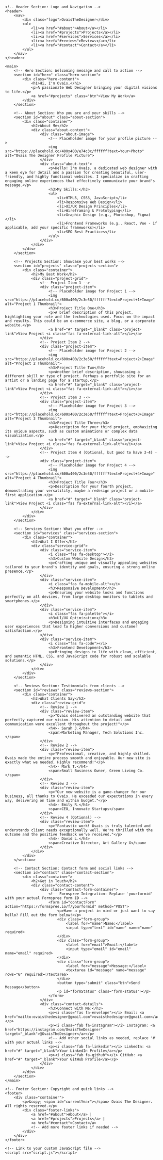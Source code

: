 <html lang="en">
<head>
    <meta charset="UTF-8">
    <meta name="viewport" content="width=device-width, initial-scale=1.0">
    <title>Ovais The Designer - Web Designer Portfolio</title>
    <!-- Font Awesome for icons -->
    <link rel="stylesheet" href="https://cdnjs.cloudflare.com/ajax/libs/font-awesome/6.0.0-beta3/css/all.min.css">
    <!-- Link to your custom CSS file -->
    <link rel="stylesheet" href="style.css">
</head>
<body>

    <!-- Header Section: Logo and Navigation -->
    <header>
        <nav>
            <div class="logo">OvaisTheDesigner</div>
            <ul>
                <li><a href="#about">About</a></li>
                <li><a href="#projects">Projects</a></li>
                <li><a href="#services">Services</a></li>
                <li><a href="#reviews">Reviews</a></li>
                <li><a href="#contact">Contact</a></li>
            </ul>
        </nav>
    </header>

    <main>
        <!-- Hero Section: Welcoming message and call to action -->
        <section id="hero" class="hero-section">
            <div class="hero-content">
                <h1>Hi, I'm Ovais,</h1>
                <p>A passionate Web Designer bringing your digital visions to life.</p>
                <a href="#projects" class="btn">View My Work</a>
            </div>
        </section>

        <!-- About Section: Who you are and your skills -->
        <section id="about" class="about-section">
            <div class="container">
                <h2>About Me</h2>
                <div class="about-content">
                    <div class="about-image">
                        <!-- Placeholder image for your profile picture -->
                        <img src="https://placehold.co/400x400/e74c3c/ffffff?text=Your+Photo" alt="Ovais The Designer Profile Picture">
                    </div>
                    <div class="about-text">
                        <p>Hello! I'm Ovais, a dedicated web designer with a keen eye for detail and a passion for creating beautiful, user-friendly, and highly functional websites. I specialize in crafting engaging online experiences that effectively communicate your brand's message.</p>
                        <h3>My Skills:</h3>
                        <ul>
                            <li>HTML5, CSS3, JavaScript</li>
                            <li>Responsive Web Design</li>
                            <li>UI/UX Design Principles</li>
                            <li>Wireframing & Prototyping</li>
                            <li>Graphic Design (e.g., Photoshop, Figma)</li>
                            <li>Frontend Frameworks (e.g., React, Vue - if applicable, add your specific frameworks)</li>
                            <li>SEO Best Practices</li>
                        </ul>
                    </div>
                </div>
            </div>
        </section>

        <!-- Projects Section: Showcase your best works -->
        <section id="projects" class="projects-section">
            <div class="container">
                <h2>My Best Work</h2>
                <div class="project-grid">
                    <!-- Project Item 1 -->
                    <div class="project-item">
                        <!-- Placeholder image for Project 1 -->
                        <img src="https://placehold.co/600x400/2c3e50/ffffff?text=Project+1+Image" alt="Project 1 Thumbnail">
                        <h3>Project Title One</h3>
                        <p>A brief description of this project, highlighting your role and the technologies used. Focus on the impact and results. This could be an e-commerce site, a blog, or a corporate website.</p>
                        <a href="#" target="_blank" class="project-link">View Project <i class="fas fa-external-link-alt"></i></a>
                    </div>
                    <!-- Project Item 2 -->
                    <div class="project-item">
                        <!-- Placeholder image for Project 2 -->
                        <img src="https://placehold.co/600x400/2c3e50/ffffff?text=Project+2+Image" alt="Project 2 Thumbnail">
                        <h3>Project Title Two</h3>
                        <p>Another brief description, showcasing a different skill or type of project. Perhaps a portfolio site for an artist or a landing page for a startup.</p>
                        <a href="#" target="_blank" class="project-link">View Project <i class="fas fa-external-link-alt"></i></a>
                    </div>
                    <!-- Project Item 3 -->
                    <div class="project-item">
                        <!-- Placeholder image for Project 3 -->
                        <img src="https://placehold.co/600x400/2c3e50/ffffff?text=Project+3+Image" alt="Project 3 Thumbnail">
                        <h3>Project Title Three</h3>
                        <p>Description for your third project, emphasizing its unique aspects, such as custom animations or complex data visualization.</p>
                        <a href="#" target="_blank" class="project-link">View Project <i class="fas fa-external-link-alt"></i></a>
                    </div>
                    <!-- Project Item 4 (Optional, but good to have 3-4) -->
                    <div class="project-item">
                        <!-- Placeholder image for Project 4 -->
                        <img src="https://placehold.co/600x400/2c3e50/ffffff?text=Project+4+Image" alt="Project 4 Thumbnail">
                        <h3>Project Title Four</h3>
                        <p>Description for your fourth project, demonstrating your versatility, maybe a redesign project or a mobile-first application.</p>
                        <a href="#" target="_blank" class="project-link">View Project <i class="fas fa-external-link-alt"></i></a>
                    </div>
                </div>
            </div>
        </section>

        <!-- Services Section: What you offer -->
        <section id="services" class="services-section">
            <div class="container">
                <h2>What I Offer</h2>
                <div class="service-grid">
                    <div class="service-item">
                        <i class="fas fa-desktop"></i>
                        <h3>Custom Website Design</h3>
                        <p>Crafting unique and visually appealing websites tailored to your brand's identity and goals, ensuring a strong online presence.</p>
                    </div>
                    <div class="service-item">
                        <i class="fas fa-mobile-alt"></i>
                        <h3>Responsive Development</h3>
                        <p>Ensuring your website looks and functions perfectly on all devices, from large desktop monitors to tablets and smartphones.</p>
                    </div>
                    <div class="service-item">
                        <i class="fas fa-palette"></i>
                        <h3>UI/UX Optimization</h3>
                        <p>Designing intuitive interfaces and engaging user experiences that lead to higher conversions and customer satisfaction.</p>
                    </div>
                    <div class="service-item">
                        <i class="fas fa-code"></i>
                        <h3>Frontend Development</h3>
                        <p>Bringing designs to life with clean, efficient, and semantic HTML, CSS, and JavaScript code for robust and scalable solutions.</p>
                    </div>
                </div>
            </div>
        </section>

        <!-- Reviews Section: Testimonials from clients -->
        <section id="reviews" class="reviews-section">
            <div class="container">
                <h2>What Clients Say</h2>
                <div class="review-grid">
                    <!-- Review 1 -->
                    <div class="review-item">
                        <p>"Ovais delivered an outstanding website that perfectly captured our vision. His attention to detail and communication were excellent throughout the project!"</p>
                        <h4>- Sarah J.</h4>
                        <span>Marketing Manager, Tech Solutions Inc.</span>
                    </div>
                    <!-- Review 2 -->
                    <div class="review-item">
                        <p>"Professional, creative, and highly skilled. Ovais made the entire process smooth and enjoyable. Our new site is exactly what we needed. Highly recommend!"</p>
                        <h4>- Mark T.</h4>
                        <span>Small Business Owner, Green Living Co.</span>
                    </div>
                    <!-- Review 3 -->
                    <div class="review-item">
                        <p>"Our new website is a game-changer for our business, all thanks to Ovais. He exceeded our expectations in every way, delivering on time and within budget."</p>
                        <h4>- Emily R.</h4>
                        <span>CEO, Innovate Startups</span>
                    </div>
                    <!-- Review 4 (Optional) -->
                    <div class="review-item">
                        <p>"Fantastic work! Ovais is truly talented and understands client needs exceptionally well. We're thrilled with the outcome and the positive feedback we've received."</p>
                        <h4>- David L.</h4>
                        <span>Creative Director, Art Gallery X</span>
                    </div>
                </div>
            </div>
        </section>

        <!-- Contact Section: Contact form and social links -->
        <section id="contact" class="contact-section">
            <div class="container">
                <h2>Get in Touch</h2>
                <div class="contact-content">
                    <div class="contact-form-container">
                        <!-- Formspree Integration: Replace 'yourformid' with your actual Formspree form ID -->
                        <form id="contactForm" action="https://formspree.io/f/yourformid" method="POST">
                            <p>Have a project in mind or just want to say hello? Fill out the form below!</p>
                            <div class="form-group">
                                <label for="name">Name:</label>
                                <input type="text" id="name" name="name" required>
                            </div>
                            <div class="form-group">
                                <label for="email">Email:</label>
                                <input type="email" id="email" name="email" required>
                            </div>
                            <div class="form-group">
                                <label for="message">Message:</label>
                                <textarea id="message" name="message" rows="6" required></textarea>
                            </div>
                            <button type="submit" class="btn">Send Message</button>
                            <p id="formStatus" class="form-status"></p>
                        </form>
                    </div>
                    <div class="contact-details">
                        <h3>Connect with Me:</h3>
                        <p><i class="fas fa-envelope"></i> Email: <a href="mailto:ovaisthedesigner@gmail.com">ovaisthedesigner@gmail.com</a></p>
                        <p><i class="fab fa-instagram"></i> Instagram: <a href="https://instagram.com/OvaisTheDesigner" target="_blank">@OvaisTheDesigner</a></p>
                        <!-- Add other social links as needed, replace '#' with your actual links -->
                        <p><i class="fab fa-linkedin"></i> LinkedIn: <a href="#" target="_blank">Your LinkedIn Profile</a></p>
                        <p><i class="fab fa-github"></i> GitHub: <a href="#" target="_blank">Your GitHub Profile</a></p>
                    </div>
                </div>
            </div>
        </section>
    </main>

    <!-- Footer Section: Copyright and quick links -->
    <footer>
        <div class="container">
            <p>&copy; <span id="currentYear"></span> Ovais The Designer. All rights reserved.</p>
            <div class="footer-links">
                <a href="#about">About</a> |
                <a href="#projects">Projects</a> |
                <a href="#contact">Contact</a>
                <!-- Add more footer links if needed -->
            </div>
        </div>
    </footer>

    <!-- Link to your custom JavaScript file -->
    <script src="script.js"></script>
</body>
</html>
